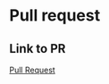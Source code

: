 # Pull request

## Link to PR

[Pull Request](https://github.com/kylehoac/cookie-stand-admin/pull/3)
